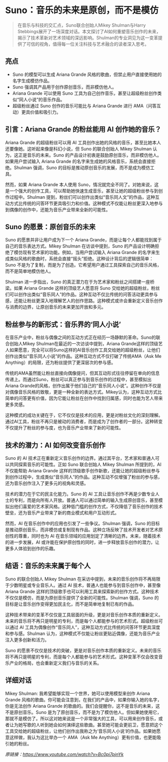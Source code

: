 # Suno：音乐的未来是原创，而不是模仿

>在音乐与科技的交汇点，Suno联合创始人Mikey Shulman与Harry Stebbings展开了一场深度对话。本文探讨了AI如何重塑音乐创作的未来，揭示了技术革新对艺术领域的深远影响。Shulman的专业洞见为这一变革提供了可信的视角，值得每一位关注科技与艺术融合的读者深入思考。

## 亮点
- Suno 的模型可以生成 Ariana Grande 风格的歌曲，但禁止用户直接使用她的名字生成模仿作品。  
- Suno 强调其产品用于创作原创音乐，而非模仿他人。  
- Ariana Grande 可以使用 Suno 工具为自己创作音乐，甚至让超级粉丝创作类似“同人小说”的音乐作品。  
- 超级粉丝通过 Suno 创作的音乐可能比与 Ariana Grande 进行 AMA（问答互动）更具价值和吸引力。

## 引言：Ariana Grande 的粉丝能用 AI 创作她的音乐？
Ariana Grande 的超级粉丝可以用 AI 工具创作出她的风格的音乐，甚至比她本人还要像她。这听起来像是科幻小说，但 Suno 的联合创始人 Mikey Shulman 认为，这正是音乐的未来。Suno 的产品设计初衷是鼓励原创音乐，而非模仿他人。如果用户尝试输入 Ariana Grande 的名字来生成她的风格音乐，系统会直接拒绝。Shulman 强调，Suno 的目标是推动原创音乐的发展，而不是成为模仿工具。

然而，如果 Ariana Grande 本人使用 Suno，情况就完全不同了。对她来说，这是一个强大的创作工具，可以帮助她快速生成音乐，甚至让她的超级粉丝参与到创作过程中。Shulman 提到，粉丝们可以创作出类似“音乐同人文”的作品，这种互动方式比传统的问答环节更具吸引力和价值。这种模式不仅能让粉丝更深入地参与到偶像的创作中，还能为音乐产业带来全新的可能性。

## Suno 的愿景：原创音乐的未来
Suno 的愿景并非让用户成为下一个 Ariana Grande，而是让每个人都能找到属于自己的音乐表达方式。Mikey Shulman 在访谈中提到，Suno 的产品设计明确拒绝了模仿现有艺术家的功能。例如，当用户尝试输入 Ariana Grande 的名字来生成类似风格的歌曲时，系统会直接“摇头”拒绝。这种设计背后的逻辑很简单：Suno 不是为了复制，而是为了创造。它希望用户通过工具探索自己的音乐风格，而不是简单地模仿他人。

Shulman 进一步指出，Suno 的真正潜力在于为艺术家和粉丝之间搭建一座桥梁。如果 Ariana Grande 这样的顶级艺人愿意将 Suno 交给她的超级粉丝，粉丝们可以创作出类似“音乐同人”的作品。这种互动不仅比传统的问答活动更具参与感，还能让粉丝更深入地理解艺人的创作思路。这种模式或许会重新定义音乐创作与消费的边界，让原创音乐的未来更加开放和多元。

## 粉丝参与的新形式：音乐界的‘同人小说’
在音乐产业中，粉丝与偶像之间的互动方式正在经历一场静默的革命。Suno的联合创始人Mikey Shulman在最近的一次访谈中提到，Ariana Grande这样的顶级艺人如果愿意，完全可以将Suno这样的AI音乐创作工具交给她的超级粉丝，让他们创作出类似“音乐同人小说”的作品。这种互动方式不仅打破了传统AMA（Ask Me Anything）的局限，还为粉丝提供了更深层次的参与感。

传统的AMA虽然能让粉丝直接向偶像提问，但其互动形式往往停留在单向的信息传递上。而通过Suno，粉丝可以真正参与到音乐创作的过程中，甚至模拟出Ariana Grande的风格，创作出属于他们自己的“音乐同人小说”。这种创作不仅是对偶像音乐风格的致敬，更是一种全新的表达方式。Mikey认为，这种互动方式比简单的问答更有价值，因为它能让粉丝在创作中找到归属感，同时也能为艺人带来更多灵感。

这种模式的成功关键在于，它不仅仅是技术的应用，更是对粉丝文化的深刻理解。通过AI工具，粉丝不再只是被动的消费者，而是成为了创作者的一部分。这种转变不仅提升了粉丝的参与度，也为音乐产业带来了新的可能性。

## 技术的潜力：AI 如何改变音乐创作
Suno 的 AI 技术正在重新定义音乐创作的边界。通过其平台，艺术家和普通人可以共同探索音乐的可能性。正如 Suno 联合创始人 Mikey Shulman 所提到的，AI 不仅能帮助 Ariana Grande 这样的顶级歌手创作新歌，还能让她的超级粉丝参与到创作过程中，生成类似“音乐同人”的作品。这种互动不仅增强了粉丝的参与感，还为音乐创作注入了更多元的视角和灵感。

技术的潜力在于它的民主化能力。Suno 的 AI 工具让音乐创作不再是少数专业人士的专利，而是向所有人开放。普通人可以通过简单的输入生成原创音乐，甚至模拟出他们喜爱的艺术家风格。这种低门槛的创作方式，不仅降低了音乐创作的技术壁垒，还为音乐产业带来了新的商业模式和用户互动形式。

然而，AI 在音乐创作中的应用也引发了一些争议。Shulman 强调，Suno 的目标是推动原创音乐，而非模仿或复制现有作品。这种立场反映了技术开发者对艺术原创性的尊重，同时也为 AI 在音乐领域的应用划定了清晰的边界。未来，随着技术的进一步发展，AI 或许能在保护原创性的同时，进一步释放音乐创作的潜力，让更多人体验到创作的乐趣。

## 结语：音乐的未来属于每个人
Suno 的联合创始人 Mikey Shulman 在采访中提到，未来的音乐创作将不再局限于少数明星或专业音乐人。通过 AI 技术，普通人也能参与到音乐创作中，甚至像 Ariana Grande 这样的顶级歌手也可以利用工具来探索新的创作方式。这种技术不仅仅是模仿，而是为原创音乐提供了全新的可能性。Shulman 强调，Suno 的目标是让音乐创作变得更加民主化，而不是简单地复制已有的作品。

这种技术带来的变革不仅仅是工具层面的升级，更是对音乐创作本质的重新定义。未来的音乐将不再只是明星的专利，而是每个人都能参与的艺术形式。超级粉丝可以通过 AI 工具为偶像创作“音乐同人”，这种互动方式比传统的问答环节更具深度和参与感。Shulman 认为，这种模式不仅能让粉丝更贴近偶像，还能为音乐产业注入更多创新和活力。

Suno 的愿景不仅仅是技术的突破，更是对音乐创作本质的重新定义。未来的音乐将不再只是明星的专利，而是每个人都能参与的艺术形式。这种变革不仅会改变音乐产业的格局，也会重新定义我们与音乐的关系。

## 详细对话
Mikey Shulman: 我希望能够实现一个世界，她可以使用模型来创作 Ariana Grande 风格的歌曲。你可能会注意到，在我们的产品中，如果你输入她的名字，你是无法创作 Ariana Grande 的歌曲的。我们会提醒你，这不是音乐的未来，这不是原创音乐。Suno 是为了原创音乐，而不是为了模仿他人。但如果她使用它，那就不是模仿了。所以这对她来说是一个非常强大的工具，可以用来创作音乐，或者让为她写歌的人听到她会如何演绎这些歌曲。甚至她可能会更前卫，愿意把这个工具交给她的超级粉丝，让他们创作出我称之为‘音乐同人小说’的作品。如果她愿意这样做，我认为这比举办一个 AMA（Ask Me Anything）更有价值，也更能吸引她的粉丝。

_原链接：https://www.youtube.com/watch?v=Bc0pi7pjnYk_